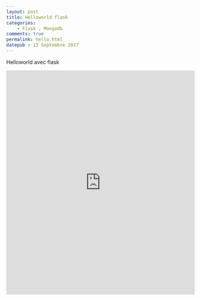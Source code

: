 ```yaml
---
layout: post
title: Helloworld flask
categories:
    - Flask , Mongodb
comments: true
permalink: hello.html
datepub : 13 Septembre 2017
---
```



Helloworld avec flask 

<iframe style="width: 100%; height: 600px;"  src="https://www.youtube.com/embed/8ctTJDp8fEo" frameborder="0" allowfullscreen></iframe>